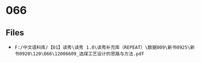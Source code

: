 # 066

## Files

- `F:/中文语料库/【01】读秀\读秀 1.0\读秀补充库（REPEAT）\数据009\新书0925\新书0920\120\066\12006609_选煤工艺设计的思路与方法.pdf`
